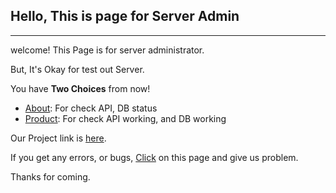 ## Hello, This is page for Server Admin

---

welcome! This Page is for server administrator.

But, It's Okay for test out Server.

You have **Two Choices** from now!

-   [About](./about): For check API, DB status
-   [Product](./Product): For check API working, and DB working

Our Project link is [here](https://github.com/Konkuk-JJabaries/Product).

If you get any errors, or bugs, [Click](https://github.com/Konkuk-JJabaries/Product/issues) on this page and give us problem.

Thanks for coming.
